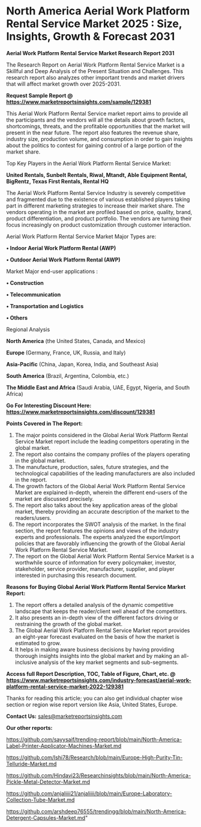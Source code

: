 # North America Aerial Work Platform Rental Service Market 2025 : Size, Insights, Growth & Forecast 2031

<strong>Aerial Work Platform Rental Service Market Research Report 2031</strong>

The Research Report on Aerial Work Platform Rental Service Market is a Skillful and Deep Analysis of the Present Situation and Challenges. This research report also analyzes other important trends and market drivers that will affect market growth over 2025-2031.

<strong>Request Sample Report @ <a href=https://www.marketreportsinsights.com/sample/129381>https://www.marketreportsinsights.com/sample/129381</a></strong>

This Aerial Work Platform Rental Service market report aims to provide all the participants and the vendors will all the details about growth factors, shortcomings, threats, and the profitable opportunities that the market will present in the near future. The report also features the revenue share, industry size, production volume, and consumption in order to gain insights about the politics to contest for gaining control of a large portion of the market share.

Top Key Players in the Aerial Work Platform Rental Service Market:

<strong>United Rentals, Sunbelt Rentals, Riwal, Mtandt, Able Equipment Rental, BigRentz, Texas First Rentals, Rental HQ</strong>

The Aerial Work Platform Rental Service Industry is severely competitive and fragmented due to the existence of various established players taking part in different marketing strategies to increase their market share. The vendors operating in the market are profiled based on price, quality, brand, product differentiation, and product portfolio. The vendors are turning their focus increasingly on product customization through customer interaction.

Aerial Work Platform Rental Service Market Major Types are:

<strong>• Indoor Aerial Work Platform Rental (AWP)

• Outdoor Aerial Work Platform Rental (AWP)</strong>

Market Major end-user applications :

<strong>• Construction

• Telecommunication

• Transportation and Logistics

• Others</strong>

Regional Analysis

</u><strong><b>North America</b></strong> (the United States, Canada, and Mexico)

<strong><b>Europe </b></strong>(Germany, France, UK, Russia, and Italy)

<strong><b>Asia-Pacific</b></strong> (China, Japan, Korea, India, and Southeast Asia)

<strong><b>South America</b></strong> (Brazil, Argentina, Colombia, etc.)

<strong><b>The Middle East and Africa</b></strong> (Saudi Arabia, UAE, Egypt, Nigeria, and South Africa)

<strong>Go For Interesting Discount Here: <a href=https://www.marketreportsinsights.com/discount/129381>https://www.marketreportsinsights.com/discount/129381</a></strong>

<strong>Points Covered in The Report:</strong>
<ol>
  <li>The major points considered in the Global Aerial Work Platform Rental Service Market report include the leading competitors operating in the global market.</li>
  <li>The report also contains the company profiles of the players operating in the global market.</li>
  <li>The manufacture, production, sales, future strategies, and the technological capabilities of the leading manufacturers are also included in the report.</li>
  <li>The growth factors of the Global Aerial Work Platform Rental Service Market are explained in-depth, wherein the different end-users of the market are discussed precisely.</li>
  <li>The report also talks about the key application areas of the global market, thereby providing an accurate description of the market to the readers/users.</li>
  <li>The report incorporates the SWOT analysis of the market. In the final section, the report features the opinions and views of the industry experts and professionals. The experts analyzed the export/import policies that are favorably influencing the growth of the Global Aerial Work Platform Rental Service Market.</li>
  <li>The report on the Global Aerial Work Platform Rental Service Market is a worthwhile source of information for every policymaker, investor, stakeholder, service provider, manufacturer, supplier, and player interested in purchasing this research document.</li>
</ol>
<strong>Reasons for Buying Global Aerial Work Platform Rental Service Market Report:</strong>

<ol>
  <li>The report offers a detailed analysis of the dynamic competitive landscape that keeps the reader/client well ahead of the competitors.</li>
  <li>It also presents an in-depth view of the different factors driving or restraining the growth of the global market.</li>
  <li>The Global Aerial Work Platform Rental Service Market report provides an eight-year forecast evaluated on the basis of how the market is estimated to grow.</li>
  <li>It helps in making aware business decisions by having providing thorough insights insights into the global market and by making an all-inclusive analysis of the key market segments and sub-segments.</li>
</ol>
<strong>Access full Report Description, TOC, Table of Figure, Chart, etc. @ <a href=https://www.marketreportsinsights.com/industry-forecast/aerial-work-platform-rental-service-market-2022-129381>https://www.marketreportsinsights.com/industry-forecast/aerial-work-platform-rental-service-market-2022-129381</a></strong>


Thanks for reading this article; you can also get individual chapter wise section or region wise report version like Asia, United States, Europe.

<strong>Contact Us:</strong>
sales@marketreportsinsights.com

<strong>Our other reports:</strong>

<a href=https://github.com/sayysaif/trending-report/blob/main/North-America-Label-Printer-Applicator-Machines-Market.md>https://github.com/sayysaif/trending-report/blob/main/North-America-Label-Printer-Applicator-Machines-Market.md</a>

<a href=https://github.com/Ishi78/Research/blob/main/Europe-High-Purity-Tin-Telluride-Market.md>https://github.com/Ishi78/Research/blob/main/Europe-High-Purity-Tin-Telluride-Market.md</a>

<a href=https://github.com/Hindavi23/Researchinsights/blob/main/North-America-Pickle-Metal-Detector-Market.md>https://github.com/Hindavi23/Researchinsights/blob/main/North-America-Pickle-Metal-Detector-Market.md</a>

<a href=https://github.com/anjaliiii21/anjaliiii/blob/main/Europe-Laboratory-Collection-Tube-Market.md>https://github.com/anjaliiii21/anjaliiii/blob/main/Europe-Laboratory-Collection-Tube-Market.md</a>

<a href=https://github.com/arshdeep76555/trendingg/blob/main/North-America-Detergent-Capsules-Market.md>https://github.com/arshdeep76555/trendingg/blob/main/North-America-Detergent-Capsules-Market.md</a>"
